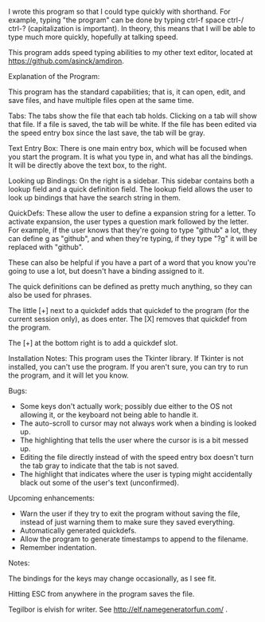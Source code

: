 I wrote this program so that I could type quickly with shorthand. For example, typing "the program" can be done by typing ctrl-f space ctrl-/ ctrl-? (capitalization is important). In theory, this means that I will be able to type much more quickly, hopefully at talking speed. 

This program adds speed typing abilities to my other text editor, located at https://github.com/asinck/amdiron. 

Explanation of the Program:

This program has the standard capabilities; that is, it can open, edit, and save files, and have multiple files open at the same time.

Tabs:
The tabs show the file that each tab holds. Clicking on a tab will show that file. If a file is saved, the tab will be white. If the file has been edited via the speed entry box since the last save, the tab will be gray.

Text Entry Box:
There is one main entry box, which will be focused when you start the program. It is what you type in, and what has all the bindings. It will be directly above the text box, to the right.

Looking up Bindings:
On the right is a sidebar. This sidebar contains both a lookup field and a quick definition field. The lookup field allows the user to look up bindings that have the search string in them. 

QuickDefs:
These allow the user to define a expansion string for a letter. To activate expansion, the user types a question mark followed by the letter. For example, if the user knows that they're going to type "github" a lot, they can define g as "github", and when they're typing, if they type "?g" it will be replaced with "github".

These can also be helpful if you have a part of a word that you know you're going to use a lot, but doesn't have a binding assigned to it. 

The quick definitions can be defined as pretty much anything, so they can also be used for phrases. 

The little [+] next to a quickdef adds that quickdef to the program (for the current session only), as does enter. The [X] removes that quickdef from the program. 

The [+] at the bottom right is to add a quickdef slot.

Installation Notes:
This program uses the Tkinter library. If Tkinter is not installed, you can't use the program. If you aren't sure, you can try to run the program, and it will let you know. 

Bugs:
* Some keys don't actually work; possibly due either to the OS not allowing it, or the keyboard not being able to handle it.
* The auto-scroll to cursor may not always work when a binding is looked up.
* The highlighting that tells the user where the cursor is is a bit messed up.
* Editing the file directly instead of with the speed entry box doesn't turn the tab gray to indicate that the tab is not saved.
* The highlight that indicates where the user is typing might accidentally black out some of the user's text (unconfirmed).

Upcoming enhancements:
* Warn the user if they try to exit the program without saving the file, instead of just warning them to make sure they saved everything.
* Automatically generated quickdefs.
* Allow the program to generate timestamps to append to the filename.
* Remember indentation.

Notes:

The bindings for the keys may change occasionally, as I see fit. 

Hitting ESC from anywhere in the program saves the file.

Tegilbor is elvish for writer. See http://elf.namegeneratorfun.com/ .



